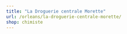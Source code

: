```yaml
---
title: "La Droguerie centrale Morette"
url: /orleans/la-droguerie-centrale-morette/
shop: chimiste
---
```

